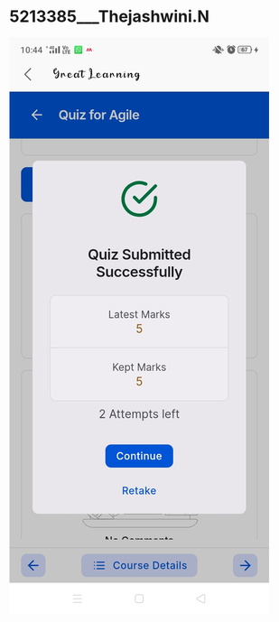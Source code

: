 # 5213385___Thejashwini.N

<img src="https://github.com/Thejaswini-26/5213385___Thejashwini.N/blob/main/SDLC/SDLC%20Screenshot.jpeg"  alt="image">
